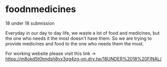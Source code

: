 # foodnmedicines
18 under 18 submission

Everyday in our day to day life, we waste a lot of food and medicines, but the one who needs it the most doesn't have them. So we are trying to provide medicines and food to the one who needs them the most.

For working website please visit this link -> https://m8okd5t0tmdsh8vx3qg4zg-on.drv.tw/18UNDER%2018%20FINAL/

